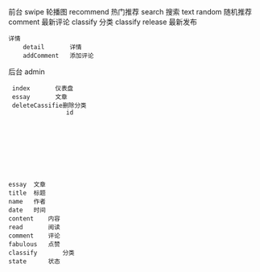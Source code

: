 前台
	swipe     轮播图
	recommend 热门推荐
	search    搜索
	         text
	random    随机推荐
	comment   最新评论
	classify  分类
	         classify
	release   最新发布
			
	详情
	    detail       详情
		addComment   添加评论
		
后台 admin
    
	 index       仪表盘
	 essay       文章
	 deleteCassifie删除分类
	                id
	
	
	
	
	
	
	
	
	
	essay  文章
	title  标题
	name   作者
	date   时间
	content	   内容
	read	   阅读
	comment	   评论
	fabulous   点赞
	classify	   分类
	state	   状态
		   